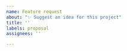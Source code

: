 ```yaml
---
name: Feature request
about: "✨ Suggest an idea for this project"
title: ''
labels: proposal
assignees: ''

---
```



